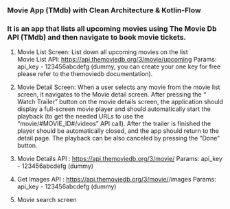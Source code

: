 ### Movie App (TMdb) with Clean Architecture & Kotlin-Flow

### It is an app that lists all upcoming movies using The Movie Db API (TMdb) and then navigate to book movie tickets.
1. Movie List Screen: List down all upcoming movies on the list 					
Movie List API: https://api.themoviedb.org/3/movie/upcoming
Params: api_key - 123456abcdefg (dummy, you can create your one key for free please refer to the themoviedb documentation).

2. Movie Detail Screen: When a user selects any movie from the movie list screen, it navigates to the Movie detail screen. After pressing the “​Watch Trailer​” button on the movie details screen, the application should display a full-screen movie player and should automatically start the playback (to get the needed URLs to use the “movie/#MOVIE_ID#/videos” API call). After the trailer is finished the player should be automatically closed, and the app should return to the detail page. The playback can be also canceled by pressing the “Done” button.

3. Movie Details API : https://api.themoviedb.org/3/movie/<movie-id>
Params: api_key - 123456abcdefg (dummy)

4. Get Images API : https://api.themoviedb.org/3/movie/<movie-id>/images
Params: api_key - 123456abcdefg (dummy)

5. Movie search screen 
